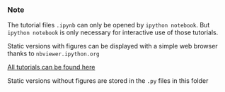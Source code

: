 ### Note


The tutorial files `.ipynb` can only be opened by `ipython notebook`.
But `ipython notebook` is only necessary for interactive use
of those tutorials.


Static versions with figures can be displayed with a simple web browser thanks to `nbviewer.ipython.org`

[All tutorials can be found here](http://nbviewer.ipython.org/github/aymeric-spiga/planetoplot/tree/master/tutorial/)


Static versions without figures are stored in the `.py` files in this folder

